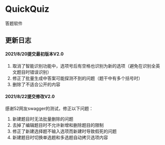 # QuickQuiz
答题软件

## 更新日志
#### 2021/8/20提交最初版本V2.0
1. 取消了智能识别功能中，选项号后有空格也识别为新的选项（避免在识别全英文题目时错误识别）
2. 修正了批量生成中答案可能探测不到的问题（题干中有多个括号时）
3. 删除了不适合公开的内容

#### 2021/8/22提交修改V2.0
感谢52网友swagger的测试，修正以下问题：
1. 新建题目时无法批量删除的问题
2. 去掉了编辑题目时不允许新增和删除题目的限制
3. 修正了新建选择题不输入选项而新建时导致假死的问题
4. 新建题目时切换单选题和多选题自动拷贝选项内容
